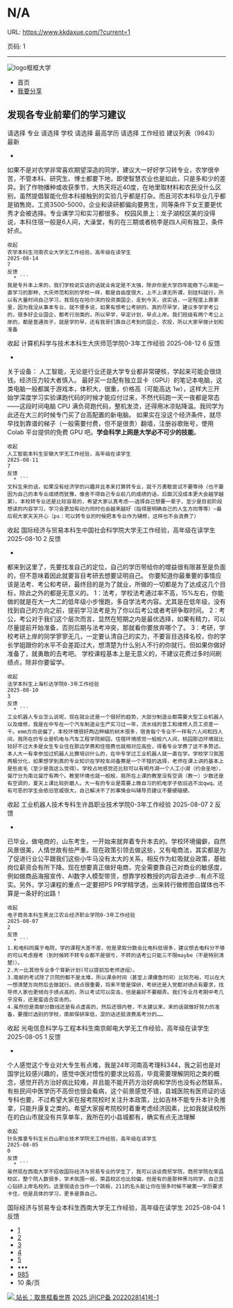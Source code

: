 # N/A

URL: https://www.kkdaxue.com/?current=1

页码: 1

---

![logo](https://www.kkdaxue.com/?current=1)框框大学
  * 首页
  * [我要分享](https://www.kkdaxue.com/post/add)


## 发现各专业前辈们的学习建议
请选择
专业
请选择
学校
请选择
最高学历
请选择
工作经验
建议列表（9843）
最新
  * ```
如果不是对农学非常喜欢期望深造的同学，建议大一好好学习转专业，农学很辛苦，不管本科、研究生、博士都要下地，即使智慧农业也是如此，只是多和少的差异。到了作物播种或收获季节，大热天将近40度，在地里取材料和农民没什么区别，虽然提倡智能化但本科接触到的实验几乎都是打杂。而且河农本科毕业几乎都是销售岗，工资3500-5000，企业和读研都偏向要男生，同等条件下女王要更优秀才会被选择。专业课学习和实习都很多。
校园风景上：龙子湖校区美的没得说，本科住宿一般是6人间，大澡堂，有的在三期或者桃李是四人间有独卫，条件好点。
```
收起
农学本科生河南农业大学无工作经验，高年级在读学生
2025-08-14
7
反馈
  * ```
我是专升本上来的，我们学校说实话的话就业肯定是不太强，除非你是大学四年能稳下心来能一直学习的那种，大庆师范和别的学校一样，都是自由度很大，上不上课无所谓，别挂科就行，所以有大量时间自己学习，我现在在哈尔滨的投资类国企，走到今天，说实话，一定程度上靠家里，因为我没从事本专业，就不便多说，如果有想考公考研的，真的尽早学，建议多学学考公的，很多好企业国企，都考行测类的，所以早学，早定计划，早点上岸。我们班级有两个考公上岸的，都是普通孩子，就是学的早，还有我哥们靠自己考到的国企，农投，所以大家早做计划和准备
```
收起
计算机科学与技术本科生大庆师范学院0-3年工作经验
2025-08-12
6
反馈
  * ```
关于设备：
人工智能，无论是行业还是大学专业都非常硬核，学起来可能会很烧钱。经济压力较大者慎入。
最好买一台配有独立显卡（GPU）的笔记本电脑，这类电脑一般都属于游戏本，体积大，很重，价格高（可能高达 1w），这样大三开始学深度学习实验课跑代码的时候才能应付过来，不然代码跑一天一夜都是常态——这段时间电脑 CPU 满负荷跑代码，整机发烫，还得用冰凉贴降温。我同学为此还在大三的时候专门买了台高配置的新电脑。
如果实在没这个经济条件，就尽早找到靠谱的梯子（一般需要付费，但不是很贵）翻墙，注册谷歌账号，使用 Colab 平台提供的免费 GPU 吧。**学会科学上网是大学必不可少的技能**。
```
收起
人工智能本科生安徽大学无工作经验，高年级在读学生
2025-08-11
7
反馈
  * ```
文科生来的话，如果没有经济学的兴趣并且本来打算转专业，就千万勇敢尝试不要等待（也不要因为自己的本专业成绩而犹豫，像舍不得自己专业前几的成绩的话，后面沉没成本更大会越学越累）。本校转专业还是比较容易的，希望大家认真考虑——选择自己想要一辈子、至少是目前阶段想读的内容学习，学习会更加有动力同时也会越来越好（指得是明确自己的人生方向等等）~最后祝大家天天开心（ps：可以转专业的时候把本专业作为辅修，这样也不会浪费了）
```
收起
国际经济与贸易本科生中国社会科学院大学无工作经验，高年级在读学生
2025-08-10
2
反馈
  * ```
都来到这里了，先要找准自己的定位，自己的学历带给你的增益很有限甚至是负面的，但不意味着因此就要盲目考研去想要证明自己。
你要知道你最重要的事情应该是法考、考公和考研，最终目的是为了就业，所做的一切都是为了达成这几个目标，除此之外的都是无意义的。
1：法考，学校法考通过率不高，15%左右，你能做的就是在大一大二的低年级小步慢跑，多自学法考内容。尤其是在低年级，没有找到自己的方向之前，提前学习法考是为了你以后考公或者考研争取时间。
2：考公，考公对于我们这个层次而言，显然在短期之内是最优选择，如果有精力，可以尽量提前开始准备，否则后期与法考冲突，那就看你要放弃哪个了。
3：考研，学校考研上岸的同学寥寥无几，一定要认清自己的实力，不要盲目选择名校，你的学长学姐跟你的水平不会差距过大，想清楚为什么别人不行的你就行。但如果你做好准备了，就勇敢的去考吧。
学校课程基本上是无意义的，不建议花费过多时间刷绩点，除非你要留学。
```
收起
法学本科生上海杉达学院0-3年工作经验
2025-08-10
3
反馈
  * ```
工业机器人专业怎么说呢，现在就业还是一个很好的趋势，大部分制造业都需要大型工业机器人以及维修，我是在中专在一个汽车制造业生产实习过一年，流水线的普工和维修人员工资差一千。emm方向说偏了，本校环境很好两边种植的树木很多，宿舍每个专业不一样有六人间和四人间，我所在的专业是机电与汽车工程学院柳园，住宿环境感觉一般般六人间，桃园那边环境就比较好不过大多是女生专业住在那边学费和住宿费也就相对应高些，得看专业学费了这不多赘述。本人大一有幸参加过机器人比赛培训什么的，在中专学过工业机器人就一直在学。学校学习氛围两极分化，如果想学到真的专业知识在学校车间备赛是一个不错的选择，老师在课上讲的基本上是些皮毛（至少是我这么觉得）。学校占地感觉还比较可以有明月湖一个人工小湖（约会圣地），餐厅分为南北餐厅有两个。教室环境也就一般般，我所在上课的教室没有空调（教一）少数还是有空调的，夏天上课比较折磨人。大一有的专业是需要上晚自习的机电学子依旧逃不出qwq。还有可恶的学生会依旧官威很大，自己解决不了的事情会叫辅导员建议不要硬碰硬。
```
收起
工业机器人技术专科生许昌职业技术学院0-3年工作经验
2025-08-07
2
反馈
  * ```
已毕业，做电商的，山东考生，一开始来就奔着专升本去的。学校环境偏僻，自然风景很美，人情世故有些严重。现在政策引领去做这些，又有电商法，其实都是为了促进行业公平跟我们这些小牛马没有太大的关系，相反作为虹吸就业政策，基础岗位薪资会有所下降。现在想要真正做好电商，完全需要靠自己对商业的敏感度，例如做商品海报宣传、AI数字人模型带货，想靠学校教授的内容去进步...有点不现实。另外，学习课程的重点一定要把PS PR学精学透，出来转行做修图自媒体也不算是一条好的出路！
```
收起
电子商务本科生黑龙江农业经济职业学院0-3年工作经验
2025-08-07
2
反馈
  * ```
1.和电科同属于电院，学的课程大差不差，但是录取分数会比电科低很多，建议想去电科分不够的可以考虑报考（到时候转不转专业都不是很亏，不转的话考公只能三不限maybe（不是特别清楚））。
2.大一比其他专业多个育新计划(可以提前加老师进组）。
3.南邮的考试除了贝院的都不是太难，所以课余时间（甚至上课摸鱼时间）比较充裕，可以在大一想清楚方向然后去做就行。绩点很重要，将来不管是保研，考研还是入党都对绩点有要求，找导师人家也更倾向于绩点高的，所以考试可以突击，但是最好不要糊弄。我们专业月考期中考几乎没有，还是蛮适合突击的。
4.虽然但是南邮分数线还是有点虚高的，然后还很内卷，不太建议来，来的话就做好努力的准备，要摆烂选别的学校，南邮保研率低，混的话还挺浪费高考分的……
```
收起
光电信息科学与工程本科生南京邮电大学无工作经验，高年级在读学生
2025-08-05
1
反馈
  * ```
个人感觉这个专业对大专生有点难，我是24年河南高考理科344，我之前也是对国学比较感兴趣的，感觉中医对悟性的要求比较高，毕竟需要理解阴阳之类的概念，感觉开药方治好病比较难，并且能不能开药方治好病和学历也没有必然联系，有些民间中医学历不高但也很会看病，这个前景感觉不错，县城医院有医师证的话专科也要，不过希望大家在报考院校时关注升本政策，比如吉林不能专升本针灸推拿，只能升康复之类的。希望大家报考院校时着重考虑经济因素，比如我就读校所在的白山市就没有共享单车，我所在的小县城都有，确实有点无法理解
```
收起
针灸推拿专科生长白山职业技术学院无工作经验，高年级在读学生
2025-08-05
0
反馈
  * ```
虽然现在西南大学不招收国际经济与贸易专业的学生了，我可以谈谈商贸学院，商贸学院在荣昌校区，整个院人数很多，学术氛围一般，荣昌校区也比较偏，但是有的是那种黑马同学，自己苦心钻研上岸名校的。这里很适合当作一个跳板，211的名头能让你在很多时候不被第一学历要求卡住，但是具体的学习，更多是靠自己。
```

国际经济与贸易专业本科生西南大学无工作经验，高年级在读学生
2025-08-04
1
反馈


  * [1](https://www.kkdaxue.com/?current=1)
  * [2](https://www.kkdaxue.com/?current=2)
  * [3](https://www.kkdaxue.com/?current=3)
  * [4](https://www.kkdaxue.com/?current=4)
  * [5](https://www.kkdaxue.com/?current=5)
  * •••
  * [985](https://www.kkdaxue.com/?current=985)
  * 10 条/页


[![](https://www.kkdaxue.com/?current=1) 站长：取景框看世界](https://space.bilibili.com/40427625 "1")[](https://space.bilibili.com/12890453 "2")[](https://www.laoyujianli.com "resume")
[2025 沪ICP备 2022028141号-1](https://beian.miit.gov.cn/)
